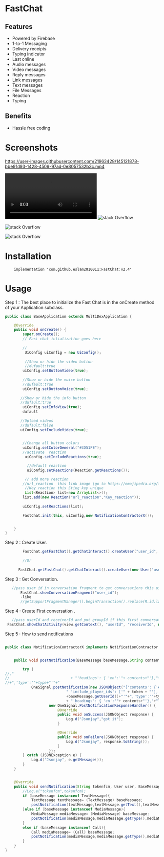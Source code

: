 # FastChat


## Features
- Powered by Firebase
- 1-to-1 Messaging
- Delivery receipts
- Typing indicator
- Last online
- Audio messages
- Video messages
- Reply messages
- Link messages
- Text messages
- File Messages
- Reaction 
- Typing

## Benefits
 - Hassle free coding



# Screenshots


https://user-images.githubusercontent.com/21963428/145121878-bbe91d93-1428-4509-97ad-0e8057532b3c.mp4


 ![stack Overflow](https://firebasestorage.googleapis.com/v0/b/myapplication-87d95.appspot.com/o/Bugevil%20-%20Facebook.mp4?alt=media&token=056d6316-05b6-4733-8df2-0050037598c4)
![stack Overflow](https://firebasestorage.googleapis.com/v0/b/myapplication-87d95.appspot.com/o/240451958_4425335550846210_4382824510567071288_n.jpg?alt=media&token=6a1de805-9b83-4d36-8da2-e8b7adecb008)

![stack Overflow](https://firebasestorage.googleapis.com/v0/b/myapplication-87d95.appspot.com/o/240592911_4425335130846252_4409170939409110936_n.jpg?alt=media&token=e5c28859-3a29-46f8-bcb7-2d01ee083f2f)

![stack Overflow](https://scontent.fcai20-4.fna.fbcdn.net/v/t1.15752-9/241119080_1252716121867864_9190347114298855021_n.jpg?_nc_cat=106&ccb=1-5&_nc_sid=ae9488&_nc_eui2=AeFsetIkOm6fjJC07KhCWNuxVttNCBs8XUBW200IGzxdQAHmDaitiPJURJj10rjbliYTYPso7BygMr-l0-bPA9OF&_nc_ohc=BVB1EXRe1X4AX9oGrqe&_nc_ht=scontent.fcai20-4.fna&oh=2512734ad2698c1707da2d615016b8c2&oe=61569AB9)

# Installation

```
    implementation 'com.github.eslam2010011:FastChat:v2.4'

```


# Usage
Step 1 : The best place to initialize the Fast Chat is in the onCreate method of your Application subclass.
```java
public class BaseApplication extends MultiDexApplication {

    @Override
    public void onCreate() {
        super.onCreate();
        // Fast chat intialization goes here
        
        //
         UiConfig uiConfig = new UiConfig();
         
         //Show or hide the video button 
         //dufault:true
        uiConfig.setButtonVideo(true);
        
        //Show or hide the voice button 
        //dufault:true
        uiConfig.setButtonVoice(true);
        
       //Show or hide the info button 
       //dufault:true
        uiConfig.setInfoView(true);
        dufault
       
       //Upload videos
       //dufault:false
       uiConfig.setIncludeVideo(true);

                
        //Change all button colors
        uiConfig.setColorGeneral("#3D51FE");
        //activate  reaction 
         uiConfig.setIncludeReactions(true);

          //default reaction
          uiConfig.setReactions(Reaction.getReactions());

         // add more reaction 
        //url_reaction  this link image (go to https://emojipedia.org/facebook/   and copy link any reaction image and pass to url_reaction  )
         //Key_reaction this Sting key unique 
         List<Reaction> list=new ArrayList<>();
        list.add(new Reaction("url_reaction","Key_reaction"));
        
        uiConfig.setReactions(list);
        
        FastChat.init(this, uiConfig,new NotificationContractorX());


    }
}
```


Step 2 : Create User.
```java
        FastChat.getFastChat().getChatInteract().createUser("user_id", "userName");
        
        //Or
        
      FastChat.getFastChat().getChatInteract().createUser(new User("userName","userId","userProfile","userEmail"));

```

Step 3 : Get Conversation.
```java
   //pass user id in conversation fragment to get conversations this user
       FastChat.showConversationFragment("user_id");
       -like
       //getSupportFragmentManager().beginTransaction().replace(R.id.layout, FastChat.showConversationFragment("2")).commit();

```

Step 4 : Create First conversation .
```java
   //pass userId and receiverId and put groupId if this first conversation
 FastChat.showChatActivity(view.getContext(), "userId", "receiverId", null);
```



Step 5 : How to send notifications  
```java

public class NotificationContractorX implements NotificationContractor {


    public void postNotification(BaseMessage baseMessage,String contents, String type,String text,String name,String token) {

        try {
//,"
//                            + "'headings': { 'en':'"+ contents+"'},"+"large_icon :'"+ ""+"'"+" }
//+",'type':'"+type+"'"+"
            OneSignal.postNotification(new JSONObject("{'contents': {'en':'" + contents + "'}," +
                            " 'include_player_ids': ['" + token + "'], 'data' : { 'userId':'"
                            +baseMessage.getUserId()+"'"+",'type':'"+type+"'"+",'receiverId':'"+baseMessage.getReceiverId()+"'"+",'typeCall':'"+type+"'"+",'name':'"+name+"'"+"},"
                            + "'headings': { 'en':'"+ contents+"'},"+"large_icon :'"+ ""+"'"+" }"),
                    new OneSignal.PostNotificationResponseHandler() {
                        @Override
                        public void onSuccess(JSONObject response) {
                            Log.d("Jsonjay","got it");
                        }

                        @Override
                        public void onFailure(JSONObject response) {
                            Log.d("Jsonjay", response.toString());
                        }
                    });
        } catch (JSONException e) {
            Log.d("Jsonjay", e.getMessage());
        }
    }


    @Override
    public void sendNotification(String tokenfcm, User user, BaseMessage baseMessage) {
        //Log.e("tokenfcm",tokenfcm);
        if (baseMessage instanceof TextMessage){
            TextMessage textMessage= (TextMessage) baseMessage;
            postNotification(textMessage,textMessage.getText(),textMessage.getCategory(),textMessage.getText(),user.getUserName(),tokenfcm);
        }else if (baseMessage instanceof MediaMessage){
            MediaMessage mediaMessage= (MediaMessage) baseMessage;
            postNotification(mediaMessage,mediaMessage.getType(),mediaMessage.getCategory(),null,user.getUserName(),tokenfcm);
        }
        else if (baseMessage instanceof Call){
            Call mediaMessage= (Call) baseMessage;
            postNotification(mediaMessage,mediaMessage.getType(),mediaMessage.getCategory(),mediaMessage.getType(),user.getUserName(),tokenfcm);
        }
    }
}

```



